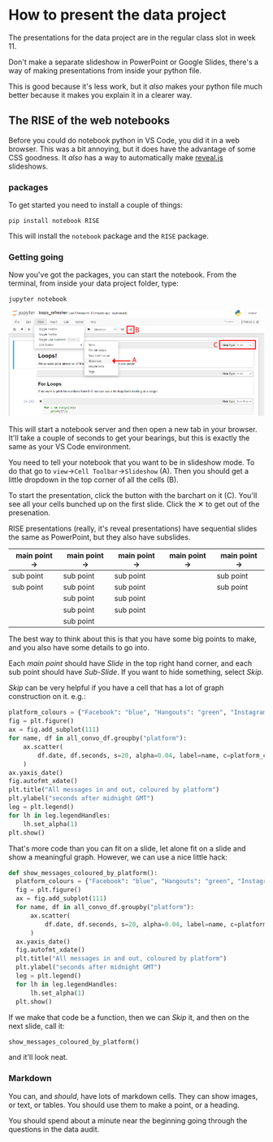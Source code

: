 # How to present the data project

The presentations for the data project are in the regular class slot in week 11.

Don't make a separate slideshow in PowerPoint or Google Slides, there's a way of making presentations from inside your python file.

This is good because it's less work, but it _also_ makes your python file much better because it makes you explain it in a clearer way.

## The RISE of the web notebooks

Before you could do notebook python in VS Code, you did it in a web browser. This was a bit annoying, but it does have the advantage of some CSS goodness. It _also_ has a way to automatically make [reveal.js](https://revealjs.com/) slideshows.

### packages

To get started you need to install a couple of things:

```
pip install notebook RISE
```

This will install the `notebook` package and the `RISE` package.

### Getting going

Now you've got the packages, you can start the notebook. From the terminal, from inside your data project folder, type:

```
jupyter notebook
```

![The top part of the screen of a jupyter notebook](../pictures/jupyter_RISE_controls.png)

This will start a notebook server and then open a new tab in your browser. It'll take a couple of seconds to get your bearings, but this is exactly the same as your VS Code environment.

You need to tell your notebook that you want to be in slideshow mode. To do that go to `view`&rarr;`Cell Toolbar`&rarr;`Slideshow` (A). Then you should get a little dropdown in the top corner of all the cells (B).

To start the presentation, click the button with the barchart on it (C). You'll see all your cells bunched up on the first slide. Click the ✕ to get out of the presenation.

RISE presentations (really, it's reveal presentations) have sequential slides the same as PowerPoint, but they also have subslides.

| main point &rarr; | main point &rarr; | main point &rarr; | main point &rarr; | main point &rarr; |
| ----------------- | ----------------- | ----------------- | ----------------- | ----------------- |
| sub point         | sub point         | sub point         |                   | sub point         |
| sub point         | sub point         | sub point         |                   | sub point         |
|                   | sub point         | sub point         |                   |                   |
|                   | sub point         | sub point         |                   |                   |
|                   | sub point         |                   |                   |                   |

The best way to think about this is that you have some big points to make, and you also have some details to go into.

Each _main point_ should have _Slide_ in the top right hand corner, and each sub point should have _Sub-Slide_. If you want to hide something, select _Skip_.

_Skip_ can be very helpful if you have a cell that has a lot of graph construction on it. e.g.:

```python
platform_colours = {"Facebook": "blue", "Hangouts": "green", "Instagram": "orange"}
fig = plt.figure()
ax = fig.add_subplot(111)
for name, df in all_convo_df.groupby("platform"):
    ax.scatter(
        df.date, df.seconds, s=20, alpha=0.04, label=name, c=platform_colours[name]
    )
ax.yaxis_date()
fig.autofmt_xdate()
plt.title("All messages in and out, coloured by platform")
plt.ylabel("seconds after midnight GMT")
leg = plt.legend()
for lh in leg.legendHandles:
    lh.set_alpha(1)
plt.show()
```

That's more code than you can fit on a slide, let alone fit on a slide and show a meaningful graph. However, we can use a nice little hack:

```python
def show_messages_coloured_by_platform():
  platform_colours = {"Facebook": "blue", "Hangouts": "green", "Instagram": "orange"}
  fig = plt.figure()
  ax = fig.add_subplot(111)
  for name, df in all_convo_df.groupby("platform"):
      ax.scatter(
          df.date, df.seconds, s=20, alpha=0.04, label=name, c=platform_colours[name]
      )
  ax.yaxis_date()
  fig.autofmt_xdate()
  plt.title("All messages in and out, coloured by platform")
  plt.ylabel("seconds after midnight GMT")
  leg = plt.legend()
  for lh in leg.legendHandles:
      lh.set_alpha(1)
  plt.show()
```

If we make that code be a function, then we can _Skip_ it, and then on the next slide, call it:

```python
show_messages_coloured_by_platform()
```

and it'll look neat.

### Markdown

You can, and _should_, have lots of markdown cells. They can show images, or text, or tables. You should use them to make a point, or a heading.

You should spend about a minute near the beginning going through the questions in the data audit.
